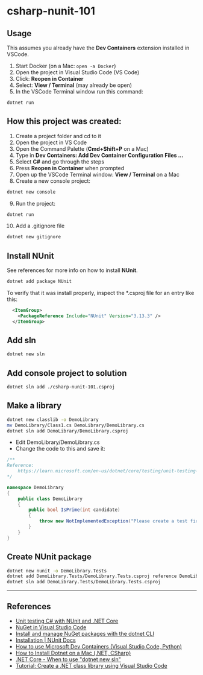 csharp-nunit-101
==

## Usage

This assumes you already have the **Dev Containers** extension installed in VSCode.

1. Start Docker (on a Mac: `open -a Docker`)
2. Open the project in Visual Studio Code (VS Code)
3. Click: **Reopen in Container**
4. Select: **View / Terminal** (may already be open)
5. In the VSCode Terminal window run this command:
```sh
dotnet run
```

## How this project was created:

1. Create a project folder and cd to it
2. Open the project in VS Code
3. Open the Command Palette (**Cmd+Shift+P** on a Mac)
4. Type in **Dev Containers: Add Dev Container Configuration Files ...**
5. Select **C#** and go through the steps
6. Press **Reopen in Container** when prompted
7. Open up the VSCode Terminal window:  **View / Terminal** on a Mac
8. Create a new console project:
```sh
dotnet new console
```
9. Run the project:
```sh
dotnet run
```
10. Add a .gitignore file
```sh
dotnet new gitignore
```

## Install NUnit

See references for more info on how to install **NUnit**.

```sh
dotnet add package NUnit
```

To verify that it was install properly, inspect the *.csproj file for an entry like this:

```xml
  <ItemGroup>
    <PackageReference Include="NUnit" Version="3.13.3" />
  </ItemGroup>
```

## Add sln

```sh
dotnet new sln
```

## Add console project to solution

```sh
dotnet sln add ./csharp-nunit-101.csproj
```

## Make a library

```sh
dotnet new classlib -o DemoLibrary
mv DemoLibrary/Class1.cs DemoLibrary/DemoLibrary.cs
dotnet sln add DemoLibrary/DemoLibrary.csproj
```

* Edit DemoLibrary/DemoLibrary.cs
* Change the code to this and save it:
```cs
/**
Reference: 
    https://learn.microsoft.com/en-us/dotnet/core/testing/unit-testing-with-nunit
*/

namespace DemoLibrary
{
    public class DemoLibrary
    {
        public bool IsPrime(int candidate)
        {
            throw new NotImplementedException("Please create a test first.");
        }
    }
}
```

## Create NUnit package

```sh
dotnet new nunit -o DemoLibrary.Tests
dotnet add DemoLibrary.Tests/DemoLibrary.Tests.csproj reference DemoLibrary/DemoLibrary.csproj
dotnet sln add DemoLibrary.Tests/DemoLibrary.Tests.csproj
```


* * *

## References

* [Unit testing C# with NUnit and .NET Core](https://learn.microsoft.com/en-us/dotnet/core/testing/unit-testing-with-nunit)
* [NuGet in Visual Studio Code](https://code.visualstudio.com/docs/csharp/package-management)
* [Install and manage NuGet packages with the dotnet CLI](https://learn.microsoft.com/en-us/nuget/consume-packages/install-use-packages-dotnet-cli)
* [Installation | NUnit Docs ](https://docs.nunit.org/articles/nunit/getting-started/installation.html)
* [How to use Microsoft Dev Containers (Visual Studio Code, Python)](https://scriptable.com/how-to-use-microsoft-dev-containers-python/)
* [How to Install Dotnet on a Mac (.NET, CSharp)](https://scriptable.com/how-to-install-dotnet-on-a-mac/)
* [.NET Core - When to use "dotnet new sln"](https://stackoverflow.com/questions/42730877/net-core-when-to-use-dotnet-new-sln)
* [Tutorial: Create a .NET class library using Visual Studio Code](https://learn.microsoft.com/en-us/dotnet/core/tutorials/library-with-visual-studio-code?pivots=dotnet-7-0)

